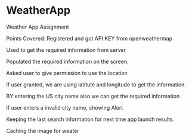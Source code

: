 # WeatherApp
Weather App Assignment

Points Covered:
Registered and got API KEY from openweathermap

Used to get the required information from server

Populated the required information on the screen.

Asked user to give permission to use the location

If user granted, we are using latitute and longitude to get the information.

BY entering the US city name also we can get the required information

If user enters a invalid city name, showing Alert

Keeping the last search information for next time app launch results.

Caching the image for weater
